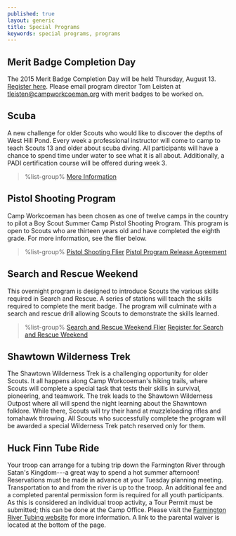 ```yaml
---
published: true
layout: generic
title: Special Programs
keywords: special programs, programs
---
```


## Merit Badge Completion Day

The 2015 Merit Badge Completion Day will be held Thursday, August 13. [Register here](http://www.ctrivers.org/Event.aspx?id=13062). Please email program director Tom Leisten at [tleisten@campworkcoeman.org](mailto:tleisten@campworkcoeman.org) with merit badges to be worked on.

## Scuba

A new challenge for older Scouts who would like to discover the depths of West
Hill Pond. Every week a professional instructor will come to camp to teach
Scouts 13 and older about scuba diving. All participants will have a chance to
spend time under water to see what it is all about. Additionally, a PADI
certification course will be offered during week 3.

> %list-group%
> <a href="scuba/" class="list-group-item">More Information</a>

## Pistol Shooting Program

Camp Workcoeman has been chosen as one of twelve camps in the country to pilot
a Boy Scout Summer Camp Pistol Shooting Program. This program is open to Scouts
who are thirteen years old and have completed the eighth grade. For more
information, see the flier below.

> %list-group%
> <a href="{{ site.url }}/pdf/2015/pistol-shooting-program-flier.pdf" class="list-group-item">Pistol Shooting Flier</a>
> <a href="{{ site.url }}/pdf/2015/pistol-pilot-program-release-agreement.pdf" class="list-group-item">Pistol Program Release Agreement</a>

## Search and Rescue Weekend

This overnight program is designed to introduce Scouts the various skills
required in Search and Rescue. A series of stations will teach the skills
required to complete the merit badge. The program will culminate with a search
and rescue drill allowing Scouts to demonstrate the skills learned.

> %list-group%
> <a href="{{ site.url }}/pdf/2015/sar-flier.pdf" class="list-group-item">Search and Rescue Weekend Flier</a>
> <a href="http://ctrivers.org/Event.aspx?id=12243" class="list-group-item">Register for Search and Rescue Weekend</a>

## Shawtown Wilderness Trek

The Shawtown Wilderness Trek is a challenging opportunity for older Scouts. It
all happens along Camp Workcoeman's hiking trails, where Scouts will complete a
special task that tests their skills in survival, pioneering, and teamwork. The
trek leads to the Shawtown Wilderness Outpost where all will spend the night
learning about the Shawntown folklore. While there, Scouts will try their hand
at muzzleloading rifles and tomahawk throwing. All Scouts who successfully
complete the program will be awarded a special Wilderness Trek patch reserved
only for them.

## Huck Finn Tube Ride

Your troop can arrange for a tubing trip down the Farmington River through
Satan's Kingdom---a great way to spend a hot summer afternoon! Reservations
must be made in advance at your Tuesday planning meeting. Transportation to and
from the river is up to the troop. An additional fee and a completed parental
permission form is required for all youth participants. As this is considered
an individual troop activity, a Tour Permit must be submitted; this can be done
at the Camp Office. Please visit the
[Farmington River Tubing website](http://www.farmingtonrivertubing.com/) for
more information. A link to the parental waiver is located at the bottom of the
page.
